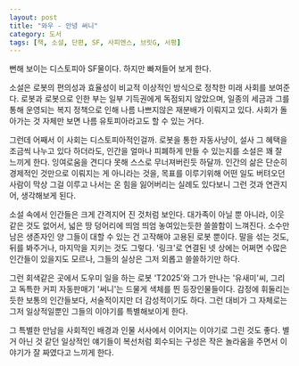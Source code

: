 ```yaml
---
layout: post
title: "와우 - 안녕 써니"
category: 도서
tags: [책, 소설, 단편, SF, 사피엔스, 브릿G, 서평]
---
```


뻔해 보이는 디스토피아 SF물이다.
하지만 빠져들어 보게 한다.

소설은 로봇의 편의성과 효율성이 비교적 이상적인 방식으로 정착한 미래 사회를 보여준다.
로봇과 로봇으로 인한 부는 일부 기득권에게 독점되지 않았으며,
일종의 세금과 그를 통해 운영되는 복지 정책으로 인해 나름 나쁘지않은 재분배가 이뤄지고 있다.
사회가 돌아가는 것 자체만 보면 나름 유토피아라고도 할 수 있는 거다.

그런데 어째서 이 사회는 디스토피아적인걸까.
로봇을 통한 자동사냥이, 설사 그 혜택을 조금씩 나누고 있다 하더라도, 인간을 얼마나 피폐하게 만들 수 있는지를 소설은 꽤 잘 느끼게 한다.
잉여로움을 견디다 못해 스스로 무너져버린듯 하달까.
인간의 삶은 단순히 경제적인 것만으로 이뤄지는 게 아니라는 것을,
목표를 이루기위해 어떤 일도 버텨오던 사람이 막상 그걸 이루고 나서는 온 힘을 잃어버리는 실례도 있다보니 그런 것과 연관지어,
생각해보게 된다.

소설 속에서 인간들은 크게 간격지어 진 것처럼 보인다.
대가족이 아닐 뿐 아니라, 이웃 같은 것도 없어서,
넓은 땅 덩어리에 띄엄 띄엄 놓여있는듯한 쓸쓸함이 느껴진다.
소수만 남은 생존자인 양 그들이 대할 수 있는 건 고작해야 고용된 로봇 뿐이다.
말을 섞는 것도, 뒤를 봐주거나, 마지막을 지키는 것도 그렇다.
'링크'로 연결된 넷 상에는 어쩌면 수많은 인간들이 있을지도 모르나,
그들의 실상은 그저 외롭고 쓸쓸하기만 하다.

그런 회색같은 곳에서 도우미 일을 하는 로봇 'T2025'와 그가 만나는 '유새미'씨,
그리고 독특한 커피 자동판매기 '써니'는 드물게 색체를 띈 등장인물들이다.
감정에 휘둘리는 듯한 보통의 인간들보다, 서술적이지만 더 감성적이기도 하다.
그런 대비가 그 자체로는 그저 일상적일뿐인 그들의 이야기를 특별해보이게 한다.

그 특별한 만남을 사회적인 배경과 인물 서사에서 이어지는 이야기로 그린 것도 좋다.
별 거 아닌 것 같던 일상적인 얘기들이 복선처럼 회수되는 구성은
작은 놀라움을 주면서 이야기가 잘 짜였다고 느끼게 한다.
